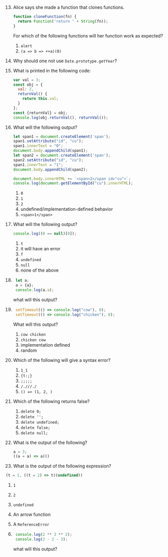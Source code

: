 13. Alice says she made a function that clones functions.
    ```js
    function cloneFunction(fn) {
      return Function('return ' + String(fn));
    }
    ```
    For which of the following functions will her function work as expected?
    1. `alert`
    2. `(a => b => ++a)(0)`

12. Why should one not use `Date.prototype.getYear`?

32. What is printed in the following code:
    ```js
    var val = 3;
    const obj = {
      val: 2,
      returnVal() {
        return this.val;
      }
    };
    const {returnVal} = obj;
    console.log(obj.returnVal(), returnVal());
    ```

1. What will the following output?
    ```js
    let span1 = document.createElement('span');
    span1.setAttribute("id", "cu");
    span1.innerText = "0";
    document.body.appendChild(span1);
    let span2 = document.createElement('span');
    span2.setAttribute("id", "cu");
    span1.innerText = "1";
    document.body.appendChild(span2);

    document.body.innerHTML += `<span>2</span id="cu">`;
    console.log(document.getElementById("cu").innerHTML);
    ```
    1. `0`
    2. `1`
    3. `2`
    4. undefined/implementation-defined behavior
    5. `<span>1</span>`

1. What will the following output?
    ```js
    console.log((0 == null)[0]);
    ```
    1. `t`
    2. it will have an error
    3. `f`
    4. `undefined`
    5. `null`
    6. none of the above

2. ```js
    let a;
    a = {a};
    console.log(a.a);
    ```
    what will this output?

3. ```js
    setTimeout(() => console.log("cow"), 0);
    setTimeout(() => console.log("chicken"), 0);
    ```
    What will this output?
    1. `cow chicken`
    2. `chicken cow`
    3. implementation defined
    4. random

49. Which of the following will give a syntax error?
    1. `1_1`
    2. `{t:;}`
    3. `;;;;;`
    4. `/.///./`
    5. `() => (1, 2, )`

26. Which of the following returns false?
    1. `delete 0;`
    2. `delete '';`
    3. `delete undefined;`
    4. `delete false;`
    5. `delete null;`

34. What is the output of the following?
    ```js
    a = 3;
    ((a = a) => a)()
    ```

16. What is the output of the following expression?
```js
(t = 1, ((t = 2) => t)(undefined))
```
1. `1`
2. `2`
3. `undefined`
4. An arrow function
5. A `ReferenceError`

1. ```js
    console.log(2 ** 3 ** 2);
    console.log(2 - 2 - 3);
    ```
    what will this output?
